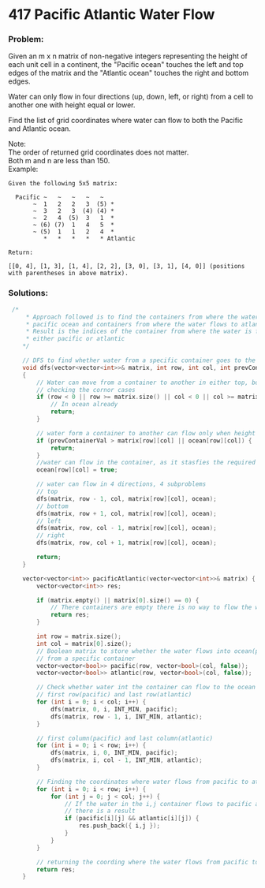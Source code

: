 # 417 Pacific Atlantic Water Flow

### Problem:

Given an m x n matrix of non-negative integers representing the height of each unit cell in a continent, the "Pacific ocean" touches the left and top edges of the matrix and the "Atlantic ocean" touches the right and bottom edges.

Water can only flow in four directions \(up, down, left, or right\) from a cell to another one with height equal or lower.

Find the list of grid coordinates where water can flow to both the Pacific and Atlantic ocean.

Note:  
The order of returned grid coordinates does not matter.  
Both m and n are less than 150.  
Example:

```
Given the following 5x5 matrix:

  Pacific ~   ~   ~   ~   ~ 
       ~  1   2   2   3  (5) *
       ~  3   2   3  (4) (4) *
       ~  2   4  (5)  3   1  *
       ~ (6) (7)  1   4   5  *
       ~ (5)  1   1   2   4  *
          *   *   *   *   * Atlantic

Return:

[[0, 4], [1, 3], [1, 4], [2, 2], [3, 0], [3, 1], [4, 0]] (positions with parentheses in above matrix).
```

### Solutions:

```cpp
 /*
     * Approach followed is to find the containers from where the water flows to
     * pacific ocean and containers from where the water flows to atlantic ocean.
     * Result is the indices of the container from where the water is flown to
     * either pacific or atlantic 
    */

    // DFS to find whether water from a specific container goes to the ocean i.e.., pacific or atlantic
    void dfs(vector<vector<int>>& matrix, int row, int col, int prevContainerVal, vector<vector<bool>>& ocean)
    {
        // Water can move from a container to another in either top, bottom, left or right
        // checking the cornor cases
        if (row < 0 || row >= matrix.size() || col < 0 || col >= matrix[0].size()) {
            // In ocean already
            return;
        }

        // water form a container to another can flow only when height is equal or lower
        if (prevContainerVal > matrix[row][col] || ocean[row][col]) {
            return;
        }
        //water can flow in the container, as it stasfies the required condition
        ocean[row][col] = true;

        // water can flow in 4 directions, 4 subproblems
        // top
        dfs(matrix, row - 1, col, matrix[row][col], ocean);
        // bottom
        dfs(matrix, row + 1, col, matrix[row][col], ocean);
        // left
        dfs(matrix, row, col - 1, matrix[row][col], ocean);
        // right
        dfs(matrix, row, col + 1, matrix[row][col], ocean);

        return;
    }

    vector<vector<int>> pacificAtlantic(vector<vector<int>>& matrix) {
        vector<vector<int>> res;

        if (matrix.empty() || matrix[0].size() == 0) {
            // There containers are empty there is no way to flow the water
            return res;
        }

        int row = matrix.size();
        int col = matrix[0].size();
        // Boolean matrix to store whether the water flows into ocean(pacific, atlantic)
        // from a specific container
        vector<vector<bool>> pacific(row, vector<bool>(col, false));
        vector<vector<bool>> atlantic(row, vector<bool>(col, false));

        // Check whether water int the container can flow to the ocean
        // first row(pacific) and last row(atlantic)
        for (int i = 0; i < col; i++) {
            dfs(matrix, 0, i, INT_MIN, pacific);
            dfs(matrix, row - 1, i, INT_MIN, atlantic);
        }

        // first column(pacific) and last column(atlantic)
        for (int i = 0; i < row; i++) {
            dfs(matrix, i, 0, INT_MIN, pacific);
            dfs(matrix, i, col - 1, INT_MIN, atlantic);
        }

        // Finding the coordinates where water flows from pacific to atlantic.
        for (int i = 0; i < row; i++) {
            for (int j = 0; j < col; j++) {
                // If the water in the i,j container flows to pacific and to atlantic, then
                // there is a result
                if (pacific[i][j] && atlantic[i][j]) {
                    res.push_back({ i,j });
                }
            }
        }

        // returning the coording where the water flows from pacific to atlantic
        return res;
    }
```

```java

```



